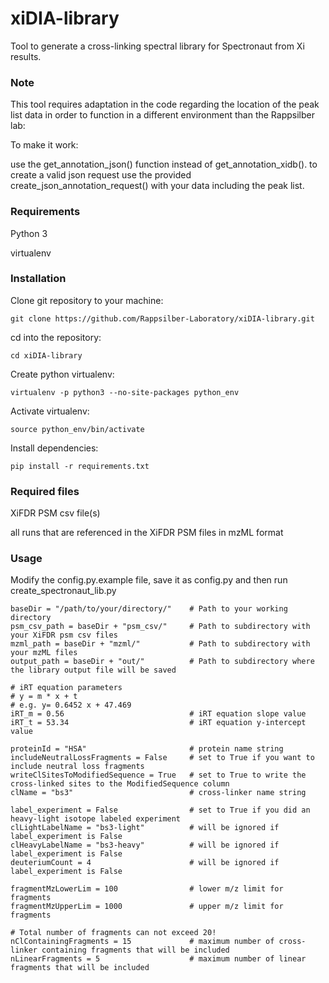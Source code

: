 # xiDIA-library

Tool to generate a cross-linking spectral library for Spectronaut from Xi results.

### Note
This tool requires adaptation in the code regarding the location of the peak list data in order to function in a different environment than the Rappsilber lab:

To make it work:

use the get_annotation_json() function instead of get_annotation_xidb().
to create a valid json request use the provided create_json_annotation_request() with your data including the peak list.

### Requirements
Python 3

virtualenv

### Installation

Clone git repository to your machine:

```git clone https://github.com/Rappsilber-Laboratory/xiDIA-library.git```

cd into the repository:

```cd xiDIA-library```

Create python virtualenv:

```virtualenv -p python3 --no-site-packages python_env```

Activate virtualenv:

```source python_env/bin/activate```

Install dependencies:

```pip install -r requirements.txt```


### Required files
XiFDR PSM csv file(s)

all runs that are referenced in the XiFDR PSM files in mzML format

### Usage

Modify the config.py.example file, save it as config.py and then run create_spectronaut_lib.py

```
baseDir = "/path/to/your/directory/"    # Path to your working directory
psm_csv_path = baseDir + "psm_csv/"     # Path to subdirectory with your XiFDR psm csv files      
mzml_path = baseDir + "mzml/"           # Path to subdirectory with your mzML files
output_path = baseDir + "out/"          # Path to subdirectory where the library output file will be saved

# iRT equation parameters
# y = m * x + t
# e.g. y= 0.6452 x + 47.469
iRT_m = 0.56                            # iRT equation slope value
iRT_t = 53.34                           # iRT equation y-intercept value

proteinId = "HSA"                       # protein name string
includeNeutralLossFragments = False     # set to True if you want to include neutral loss fragments
writeClSitesToModifiedSequence = True   # set to True to write the cross-linked sites to the ModifiedSequence column
clName = "bs3"                          # cross-linker name string

label_experiment = False                # set to True if you did an heavy-light isotope labeled experiment
clLightLabelName = "bs3-light"          # will be ignored if label_experiment is False
clHeavyLabelName = "bs3-heavy"          # will be ignored if label_experiment is False
deuteriumCount = 4                      # will be ignored if label_experiment is False

fragmentMzLowerLim = 100                # lower m/z limit for fragments
fragmentMzUpperLim = 1000               # upper m/z limit for fragments

# Total number of fragments can not exceed 20!
nClContainingFragments = 15             # maximum number of cross-linker containing fragments that will be included
nLinearFragments = 5                    # maximum number of linear fragments that will be included

```
